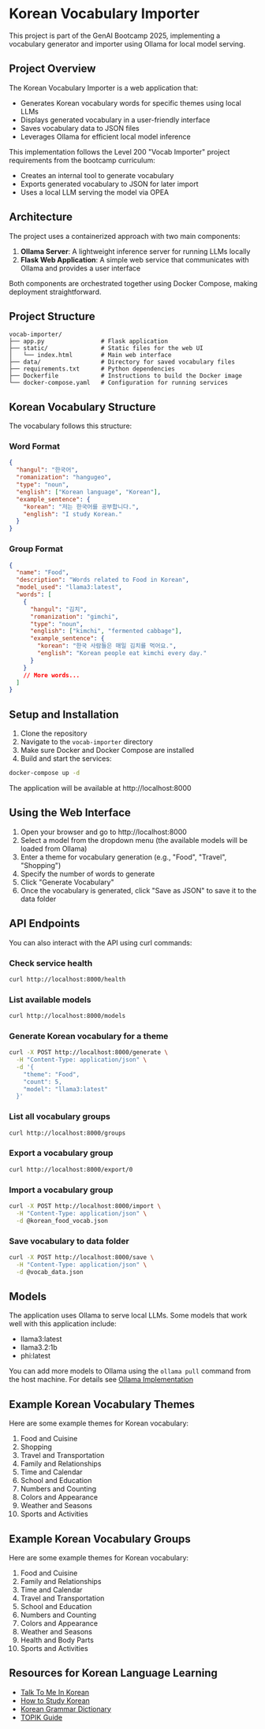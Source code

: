 # Korean Vocabulary Importer

This project is part of the GenAI Bootcamp 2025, implementing a vocabulary generator and importer using Ollama for local model serving.

## Project Overview

The Korean Vocabulary Importer is a web application that:

- Generates Korean vocabulary words for specific themes using local LLMs
- Displays generated vocabulary in a user-friendly interface
- Saves vocabulary data to JSON files
- Leverages Ollama for efficient local model inference

This implementation follows the Level 200 "Vocab Importer" project requirements from the bootcamp curriculum:

- Creates an internal tool to generate vocabulary
- Exports generated vocabulary to JSON for later import
- Uses a local LLM serving the model via OPEA

## Architecture

The project uses a containerized approach with two main components:

1. **Ollama Server**: A lightweight inference server for running LLMs locally
2. **Flask Web Application**: A simple web service that communicates with Ollama and provides a user interface

Both components are orchestrated together using Docker Compose, making deployment straightforward.

## Project Structure

```text
vocab-importer/
├── app.py                # Flask application
├── static/               # Static files for the web UI
│   └── index.html        # Main web interface
├── data/                 # Directory for saved vocabulary files
├── requirements.txt      # Python dependencies
├── Dockerfile            # Instructions to build the Docker image
└── docker-compose.yaml   # Configuration for running services
```

## Korean Vocabulary Structure

The vocabulary follows this structure:

### Word Format

```json
{
  "hangul": "한국어",
  "romanization": "hangugeo",
  "type": "noun",
  "english": ["Korean language", "Korean"],
  "example_sentence": {
    "korean": "저는 한국어를 공부합니다.",
    "english": "I study Korean."
  }
}
```

### Group Format

```json
{
  "name": "Food",
  "description": "Words related to Food in Korean",
  "model_used": "llama3:latest",
  "words": [
    {
      "hangul": "김치",
      "romanization": "gimchi",
      "type": "noun",
      "english": ["kimchi", "fermented cabbage"],
      "example_sentence": {
        "korean": "한국 사람들은 매일 김치를 먹어요.",
        "english": "Korean people eat kimchi every day."
      }
    }
    // More words...
  ]
}
```

## Setup and Installation

1. Clone the repository
2. Navigate to the `vocab-importer` directory
3. Make sure Docker and Docker Compose are installed
4. Build and start the services:

```bash
docker-compose up -d
```

The application will be available at http://localhost:8000

## Using the Web Interface

1. Open your browser and go to http://localhost:8000
2. Select a model from the dropdown menu (the available models will be loaded from Ollama)
3. Enter a theme for vocabulary generation (e.g., "Food", "Travel", "Shopping")
4. Specify the number of words to generate
5. Click "Generate Vocabulary"
6. Once the vocabulary is generated, click "Save as JSON" to save it to the data folder

## API Endpoints

You can also interact with the API using curl commands:

### Check service health

```bash
curl http://localhost:8000/health
```

### List available models

```bash
curl http://localhost:8000/models
```

### Generate Korean vocabulary for a theme

```bash
curl -X POST http://localhost:8000/generate \
  -H "Content-Type: application/json" \
  -d '{
    "theme": "Food",
    "count": 5,
    "model": "llama3:latest"
  }'
```

### List all vocabulary groups

```bash
curl http://localhost:8000/groups
```

### Export a vocabulary group

```bash
curl http://localhost:8000/export/0
```

### Import a vocabulary group

```bash
curl -X POST http://localhost:8000/import \
  -H "Content-Type: application/json" \
  -d @korean_food_vocab.json
```

### Save vocabulary to data folder

```bash
curl -X POST http://localhost:8000/save \
  -H "Content-Type: application/json" \
  -d @vocab_data.json
```

## Models

The application uses Ollama to serve local LLMs. Some models that work well with this application include:

- llama3:latest
- llama3.2:1b
- phi:latest

You can add more models to Ollama using the `ollama pull` command from the host machine. For details see [Ollama Implementation](../ollama/README.md)

## Example Korean Vocabulary Themes

Here are some example themes for Korean vocabulary:

1. Food and Cuisine
2. Shopping
3. Travel and Transportation
4. Family and Relationships
5. Time and Calendar
6. School and Education
7. Numbers and Counting
8. Colors and Appearance
9. Weather and Seasons
10. Sports and Activities

## Example Korean Vocabulary Groups

Here are some example themes for Korean vocabulary:

1. Food and Cuisine
2. Family and Relationships
3. Time and Calendar
4. Travel and Transportation
5. School and Education
6. Numbers and Counting
7. Colors and Appearance
8. Weather and Seasons
9. Health and Body Parts
10. Sports and Activities

## Resources for Korean Language Learning

- [Talk To Me In Korean](https://talktomeinkorean.com/)
- [How to Study Korean](https://www.howtostudykorean.com/)
- [Korean Grammar Dictionary](https://www.koreangrammatopics.com/)
- [TOPIK Guide](https://www.topikguide.com/)
